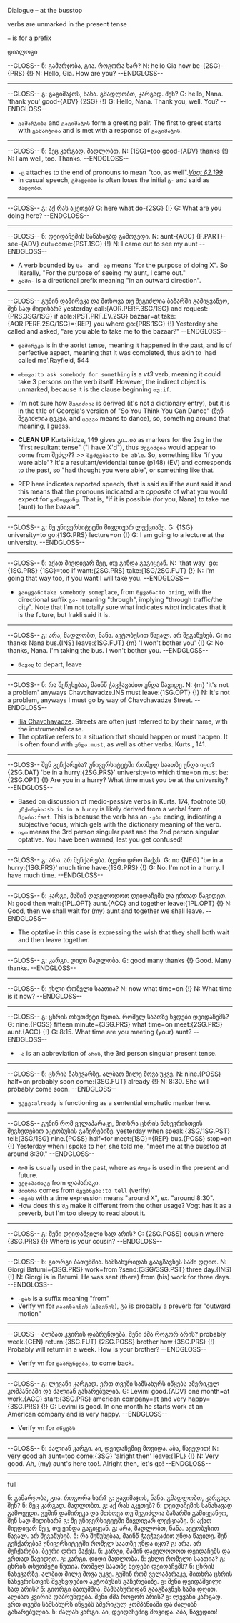 Dialogue – at the busstop

verbs are unmarked in the present tense

`=` is for a prefix

დიალოგი

--GLOSS--
ნ: გამარჯობა, გია. როგორა ხარ?
N: hello Gia how be-{2SG}-{PRS}
{!} N: Hello, Gia. How are you?
--ENDGLOSS--

----

--GLOSS--
გ: გაგიმაჯოს, ნანა. გმადლობთ, კარგად. შენ?
G: hello, Nana. 'thank you' good-{ADV} {2SG}
{!} G: Hello, Nana. Thank you, well. You?
--ENDGLOSS--

* `გამარჯობა` and `გაგიმაჯოს` form a greeting pair. The first to greet starts with `გამარჯობა` and is met with a response of `გაგიმაჯოს`. 

----

--GLOSS--
ნ: მეც კარგად. მადლობთ.
N: {1SG}=too good-{ADV} thanks
{!} N: I am well, too. Thanks.
--ENDGLOSS--

* `-ც` attaches to the end of pronouns to mean "too, as well".<cite>[Vogt §2.199](#vogt)</cite>
* In casual speech, `გმადლობთ` is often loses the initial `გ-` and said as `მადლობთ`.

----

--GLOSS--
გ: აქ რას აკეთებ?
G: here what do-{2SG}
{!} G: What are you doing here?
--ENDGLOSS--

----

--GLOSS--
ნ: დეიდაჩემის სანახავად გამოვედი. 
N: aunt-{ACC} {F.PART}-see-{ADV} out=come:{PST.1SG}
{!} N: I came out to see my aunt
--ENDGLOSS--

* A verb bounded by `სა-` and `-ად` means "for the purpose of doing X". So literally, "For the purpose of seeing my aunt, I came out."
* `გამო-` is a directional prefix meaning "in an outward direction".

----

--GLOSS--
გუშინ დამირეკა და მთხოვა თუ შეგიძლია ბაზარში გამიყვანეო, შენ სად მიდიხარ?
yesterday call:{AOR.PERF.3SG/1SG} and request:{PRS.3SG/1SG} if able:{PST.PRF.EV.2SG} bazaar=at take:{AOR.PERF.2SG/1SG}={REP} you where go:{PRS.1SG}
{!} Yesterday she called and asked, "are you able to take me to the bazaar?"
--ENDGLOSS--

* `დამირეკა` is in the aorist tense, meaning it happened in the past, and is of perfective aspect, meaning that it was completed, thus akin to 'had called me'.<link>Rayfield, 544</link>
* `თხოვა:to ask somebody for something` is a _vt3_ verb, meaning it could take 3 persons on the verb itself. However, the indirect object is unmarked, because it is the clause beginning `თუ:if`.
* I'm not sure how `შეგიძლია` is derived (it's not a dictionary entry), but it is in the title of Georgia's version of "So You Think You Can Dance" (შენ შეგიძლია ცეკვა, and `ცეკვა` means to dance), so, something around that meaning, I guess.

* **CLEAN UP** Kurtsikidze, 149 gives გი...ია as markers for the 2sg in the "first resultant tense" ("I have X'd"), thus `შეგიძლია` would appear to come from შეძლ?? >> `შეძლება:to be able`. So, something like "if you were able"?  It's a resultant/evidential tense (p148) (EV) and corresponds to the past, so "had thought you were able", or something like that.

* <span class="leipzig-morpheme">REP</span> here indicates reported speech, that is said as if the aunt said it and this means that the pronouns indicated are _opposite_ of what you would expect for `გამიყვანე`. That is, "if it is possible (for you, Nana) to take me (aunt) to the bazaar".

----

--GLOSS--
გ: მე უნივერსიტეტში მივდივარ ლექციაზე.
G: {1SG} university=to go:{1SG.PRS} lecture=on
{!} G: I am going to a lecture at the university.
--ENDGLOSS--

----

--GLOSS--
ნ: აქათ მივდივარ მეც, თუ გინდა გაგიყვან.
N: 'that way' go:{1SG.PRS} {1SG}=too if want:{2SG.PRS} take:{1SG/2SG.FUT}
{!} N: I'm going that way too, if you want I will take you.
--ENDGLOSS--

* `გაიყვან:take somebody someplace`, from `წყვანა:to bring`, with the directional suffix `გა-` meaning "through", implying "through traffic/the city". Note that I'm not totally sure what indicates _what_ indicates that it is the future, but Irakli said it is.

----

--GLOSS--
გ: არა, მადლობთ, ნანა. ავტობუსით წავალ. არ შეგაწუხებ.
G: no thanks Nana bus.{INS} leave:{1SG.FUT} {m} 'I won't bother you'
{!} G: No thanks, Nana. I'm taking the bus. I won't bother you.
--ENDGLOSS--

* `წავალ` to depart, leave

----

--GLOSS--
ნ: რა შეწუხებაა, მაინწ ჭავჭავაძით უნდა წავიდე.
N: {m} 'it's not a problem' anyways Chavchavadze.INS must leave:{1SG.OPT}
{!} N: It's not a problem, anyways I must go by way of Chavchavadze Street.
--ENDGLOSS--

* [Ilia Chavchavadze](https://en.wikipedia.org/wiki/Ilia_Chavchavadze). Streets are often just referred to by their name, with the instrumental case.
* The optative refers to a situation that should happen or must happen. It is often found with `უნდა:must`, as well as other verbs. Kurts., 141.

----

--GLOSS--
შენ გეჩქარება? უნივერსიტეტში რომელ საათზე უნდა იყო?
{2SG.DAT} 'be in a hurry:{2SG.PRS}' university=to which time=on must be:{2SG.OPT}
{!} Are you in a hurry? What time must you be at the university?
--ENDGLOSS--

* Based on discussion of medio-passive verbs in Kurts. 174, footnote 50, `ეჩქარება:sb is in a hurry` is likely derived from a verbal form of `ჩქარა:fast`. This is because the verb has an `-ება` ending, indicating a subjective focus, which gels with the dictionary meaning of the verb. 
* `იყო` means the 3rd person singular past and the 2nd person singular optative. You have been warned, lest you get confused!

----

--GLOSS--
გ: არა. არ მეჩქარება. ბევრი დრო მაქვს. 
G: no {NEG} 'be in a hurry:{1SG.PRS}' much time have:{1SG.PRS}
{!} G: No. I'm not in a hurry. I have much time.
--ENDGLOSS--

----

--GLOSS--
ნ: კარგი, მაშინ დაველოდოთ დეიდაჩემს და ერთად წავიდეთ.
N: good then wait:{1PL.OPT} aunt.{ACC} and together leave:{1PL.OPT}
{!} N: Good, then we shall wait for (my) aunt and together we shall leave.
--ENDGLOSS--

* The optative in this case is expressing the wish that they shall both wait and then leave together. 

----

--GLOSS--
გ: კარგი. დიდი მადლობა.
G: good many thanks
{!} Good. Many thanks.
--ENDGLOSS--

----

--GLOSS--
ნ: ეხლი რომელი საათია?
N: now what time=on
{!} N: What time is it now?
--ENDGLOSS--

----

--GLOSS--
გ: ცხრის თხუთმეტი წუთია. რომელ საათზე ხვდები დეიდაჩემს?
G: nine.{POSS} fifteen minute={3SG.PRS} what time=on meet:{2SG.PRS} aunt.{ACC}
{!} G: 8:15. What time are you meeting (your) aunt?
--ENDGLOSS--

* `-ა` is an abbreviation of `არის`, the 3rd person singular present tense.

----

--GLOSS--
ნ: ცხრის ნახევარზე. ალბათ მილე მოვა უკვე. 
N: nine.{POSS} half=on probably soon come:{3SG.FUT} already
{!} N: 8:30. She will probably come soon.
--ENDGLOSS--

* `უკვე:already` is functioning as a sentential emphatic marker here.

----

--GLOSS--
გუშინ რომ ველაპარაკე, მითხრა ცხრის ნახევრისთვის შეგხვდებიო აკტობუსის გაჩერებიზე.
yesterday when speak:{3SG/1SG.PST} tell:{3SG/1SG} nine.{POSS} half=for meet:{1SG}={REP} bus.{POSS} stop=on
{!} Yesterday when I spoke to her, she told me, "meet me at the busstop at around 8:30."
--ENDGLOSS--

* `რომ` is usually used in the past, where as `როცა` is used in the present and future.
* `ველაპარაკე` from ლაპარაკი.
* `მითხრა` comes from `მეუბნება:to tell` (verify)
* `-თვის` with a time expression means "around X", ex. "around 8:30".
* How does this `შე` make it different from the other usage? Vogt has it as a preverb, but I'm too sleepy to read about it.

----

--GLOSS--
გ: შენი დეიდაშვილი სად არის?
G: {2SG.POSS} cousin where {3SG.PRS}
{!} Where is your cousin?
--ENDGLOSS--

----

--GLOSS--
ნ: გიორგი ბათუმშია. სამსახურიდან გააგზავნეს სამი დღით.
N: Giorgi Batumi={3SG.PRS} work=from ?send:{3SG/3SG.PST} three day.{INS}
{!} N: Giorgi is in Batumi. He was sent (there) from (his) work for three days.
--ENDGLOSS--

* `-დან` is a suffix meaning "from"
* Verify vn for `გააგზავნეს` (`გზავნეს`), გა is probably a preverb for "outward motion"

----

--GLOSS--
ალბათ კვირის დაბრუნდება. შენი ძმა როგორ არის?
probably week.{GEN} return:{3SG.FUT} {2SG.POSS} brother how {3SG.PRS}
{!} Probably will return in a week. How is your brother?
--ENDGLOSS--

* Verify vn for `დაბრუნდება`, to come back.

----

--GLOSS--
გ: ლევანი კარგად. ერთ თვეში სამსახურს იწყებს ამერიკულ კომპანიაში და ძალიან გახარებულია.
G: Levimi good.{ADV} one month=at work.{ACC} start:{3SG.PRS} american company=at and very happy={3SG.PRS}
{!} G: Levimi is good. In one month he starts work at an American company and is very happy.
--ENDGLOSS--

* Verify vn for `იწყებს`

----

--GLOSS--
ნ: ძალიან კარგი. აი, დეიდაჩემიც მოვიდა. აბა, წავედით!
N: very good ah aunt=too come:{3SG} 'alright then' leave:{1PL}
{!} N: Very good. Ah, (my) aunt's here too!. Alright then, let's go!
--ENDGLOSS--

----

full

ნ: გამარჯობა, გია. როგორა ხარ?
გ: გაგიმაჯოს, ნანა. გმადლობთ, კარგად. შენ?
ნ: მეც კარგად. მადლობთ.
გ: აქ რას აკეთებ?
ნ: დეიდაჩემის სანახავად გამოვედი. გუშინ დამირეკა და მთხოვა თუ შეგიძლია ბაზარში გამიყვანეო, შენ სად მიდიხარ?
გ: მე უნივერსიტეტში მივდივარ ლექციაზე.
ნ: აქათ მივდივარ მეც, თუ ვინდა გაგიყვან.
გ: არა, მადლობთ, ნანა. ავტობუსით წავალ. არ შეგაწუხებ.
ნ: რა შეწუხებაა, მაინწ ჭავჭავაძით უნდა წავიდე. შენ გეჩქარება? უნივერსიტეტში რომელ საათზე უნდა იყო?
გ: არა. არ მუჩქარება. ბევრი დრო მაქვს. 
ნ: კარგი, მაშინ დაველოდოთ დეიდაჩემს და ერთად წავიდეთ.
გ: კარგი. დიდი მადლობა.
ნ: ეხლი რომელი საათია?
გ: ცხრის თხუთმეტი წუთია. რომელ საათზე ხვდები დეიდაჩემს?
ნ: ცხრის ნახევარზე. ალბით მილე მოვა უკვე. გუშინ რომ ველაპარაკე, მითხრა ცხრის ნახევრისთვის შეგხვდებიო აკტობუსის გაჩერებიზე.
გ: შენი დეიდაშვილი სად არის?
ნ: გიორგი ბათუმშია. შამსახურიდან გააგზავნეს სამი დღით. ალბათ კვირის დაბრუნდება. შენი ძმა როგორ არის?
გ: ლევანი კარგად. ერთ თვეში სამსახურს იწყებს ამერიკულ კომპანიაში და ძალიან გახარებულია.
ნ: ძალან კარგი. აი, დეიდაჩემიც მოვიდა. აბა, წავედით!